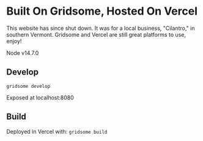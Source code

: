 # Built On Gridsome, Hosted On Vercel

This website has since shut down. It was for a local business, "Cilantro," in southern Vermont. Gridsome and Vercel are still great platforms to use, enjoy!

Node v14.7.0

## Develop

`gridsome develop` 

Exposed at localhost:8080

## Build

Deployed in Vercel with:
`gridsome build`
